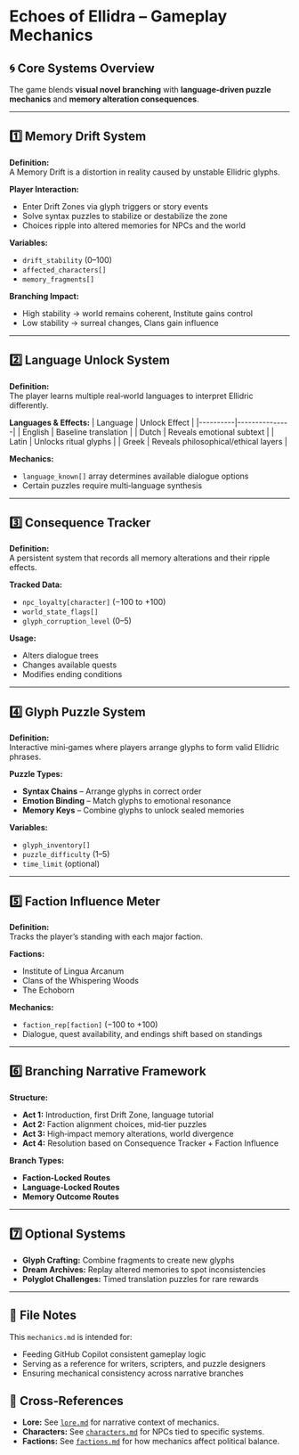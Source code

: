 # Echoes of Ellidra – Gameplay Mechanics

## 🌀 Core Systems Overview
The game blends **visual novel branching** with **language‑driven puzzle mechanics** and **memory alteration consequences**.

---

## 1️⃣ Memory Drift System
**Definition:**  
A Memory Drift is a distortion in reality caused by unstable Ellidric glyphs.

**Player Interaction:**
- Enter Drift Zones via glyph triggers or story events
- Solve syntax puzzles to stabilize or destabilize the zone
- Choices ripple into altered memories for NPCs and the world

**Variables:**
- `drift_stability` (0–100)
- `affected_characters[]`
- `memory_fragments[]`

**Branching Impact:**
- High stability → world remains coherent, Institute gains control
- Low stability → surreal changes, Clans gain influence

---

## 2️⃣ Language Unlock System
**Definition:**  
The player learns multiple real‑world languages to interpret Ellidric differently.

**Languages & Effects:**
| Language | Unlock Effect |
|----------|---------------|
| English | Baseline translation |
| Dutch | Reveals emotional subtext |
| Latin | Unlocks ritual glyphs |
| Greek | Reveals philosophical/ethical layers |

**Mechanics:**
- `language_known[]` array determines available dialogue options
- Certain puzzles require multi‑language synthesis

---

## 3️⃣ Consequence Tracker
**Definition:**  
A persistent system that records all memory alterations and their ripple effects.

**Tracked Data:**
- `npc_loyalty[character]` (−100 to +100)
- `world_state_flags[]`
- `glyph_corruption_level` (0–5)

**Usage:**
- Alters dialogue trees
- Changes available quests
- Modifies ending conditions

---

## 4️⃣ Glyph Puzzle System
**Definition:**  
Interactive mini‑games where players arrange glyphs to form valid Ellidric phrases.

**Puzzle Types:**
- **Syntax Chains** – Arrange glyphs in correct order
- **Emotion Binding** – Match glyphs to emotional resonance
- **Memory Keys** – Combine glyphs to unlock sealed memories

**Variables:**
- `glyph_inventory[]`
- `puzzle_difficulty` (1–5)
- `time_limit` (optional)

---

## 5️⃣ Faction Influence Meter
**Definition:**  
Tracks the player’s standing with each major faction.

**Factions:**
- Institute of Lingua Arcanum
- Clans of the Whispering Woods
- The Echoborn

**Mechanics:**
- `faction_rep[faction]` (−100 to +100)
- Dialogue, quest availability, and endings shift based on standings

---

## 6️⃣ Branching Narrative Framework
**Structure:**
- **Act 1:** Introduction, first Drift Zone, language tutorial
- **Act 2:** Faction alignment choices, mid‑tier puzzles
- **Act 3:** High‑impact memory alterations, world divergence
- **Act 4:** Resolution based on Consequence Tracker + Faction Influence

**Branch Types:**
- **Faction‑Locked Routes**
- **Language‑Locked Routes**
- **Memory Outcome Routes**

---

## 7️⃣ Optional Systems
- **Glyph Crafting:** Combine fragments to create new glyphs
- **Dream Archives:** Replay altered memories to spot inconsistencies
- **Polyglot Challenges:** Timed translation puzzles for rare rewards

---

## 📂 File Notes
This `mechanics.md` is intended for:
- Feeding GitHub Copilot consistent gameplay logic
- Serving as a reference for writers, scripters, and puzzle designers
- Ensuring mechanical consistency across narrative branches

## 🔗 Cross‑References
- **Lore:** See [`lore.md`](./lore.md) for narrative context of mechanics.
- **Characters:** See [`characters.md`](./characters.md) for NPCs tied to specific systems.
- **Factions:** See [`factions.md`](./factions.md) for how mechanics affect political balance.
